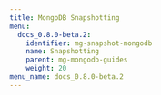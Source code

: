 ```yaml
---
title: MongoDB Snapshotting
menu:
  docs_0.8.0-beta.2:
    identifier: mg-snapshot-mongodb
    name: Snapshotting
    parent: mg-mongodb-guides
    weight: 20
menu_name: docs_0.8.0-beta.2
---
```


